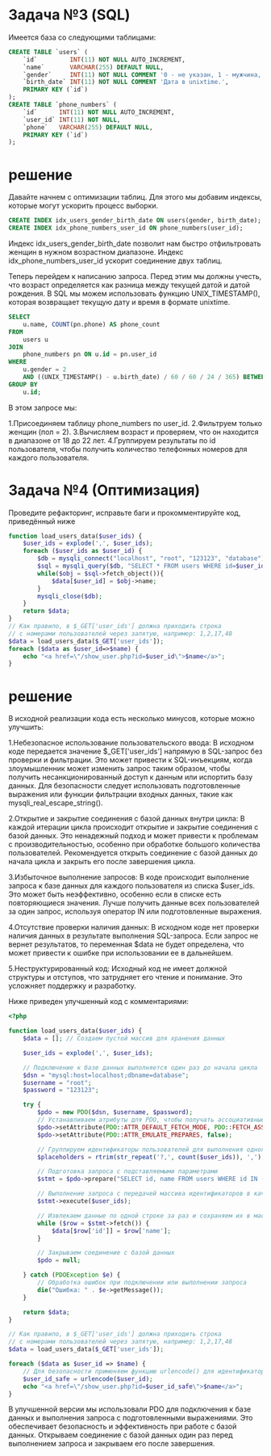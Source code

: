 # Задача №3 (SQL)
Имеется база со следующими таблицами:
```sql
CREATE TABLE `users` (
    `id`         INT(11) NOT NULL AUTO_INCREMENT,
    `name`       VARCHAR(255) DEFAULT NULL,
    `gender`     INT(11) NOT NULL COMMENT '0 - не указан, 1 - мужчина, 2 - женщина.',
    `birth_date` INT(11) NOT NULL COMMENT 'Дата в unixtime.',
    PRIMARY KEY (`id`)
);
CREATE TABLE `phone_numbers` (
    `id`      INT(11) NOT NULL AUTO_INCREMENT,
    `user_id` INT(11) NOT NULL,
    `phone`   VARCHAR(255) DEFAULT NULL,
    PRIMARY KEY (`id`)
);
```
# решение 

Давайте начнем с оптимизации таблиц. Для этого мы добавим индексы, которые могут ускорить процесс выборки.

```sql
CREATE INDEX idx_users_gender_birth_date ON users(gender, birth_date);
CREATE INDEX idx_phone_numbers_user_id ON phone_numbers(user_id);
```
Индекс idx_users_gender_birth_date позволит нам быстро отфильтровать женщин в нужном возрастном диапазоне. Индекс idx_phone_numbers_user_id ускорит соединение двух таблиц.

Теперь перейдем к написанию запроса. Перед этим мы должны учесть, что возраст определяется как разница между текущей датой и датой рождения. В SQL мы можем использовать функцию UNIX_TIMESTAMP(), которая возвращает текущую дату и время в формате unixtime.
```sql
SELECT 
    u.name, COUNT(pn.phone) AS phone_count
FROM 
    users u 
JOIN 
    phone_numbers pn ON u.id = pn.user_id
WHERE 
    u.gender = 2
    AND ((UNIX_TIMESTAMP() - u.birth_date) / 60 / 60 / 24 / 365) BETWEEN 18 AND 22
GROUP BY 
    u.id;
```
В этом запросе мы:

1.Присоединяем таблицу phone_numbers по user_id.
2.Фильтруем только женщин (пол = 2).
3.Вычисляем возраст и проверяем, что он находится в диапазоне от 18 до 22 лет.
4.Группируем результаты по id пользователя, чтобы получить количество телефонных номеров для каждого пользователя.

# Задача №4 (Оптимизация)
Проведите рефакторинг, исправьте баги и прокомментируйте код, приведённый ниже
```php
function load_users_data($user_ids) {
    $user_ids = explode(',', $user_ids);
    foreach ($user_ids as $user_id) {
        $db = mysqli_connect("localhost", "root", "123123", "database");
        $sql = mysqli_query($db, "SELECT * FROM users WHERE id=$user_id");
        while($obj = $sql->fetch_object()){
            $data[$user_id] = $obj->name;
        }
        mysqli_close($db);
    }
    return $data;
}
// Как правило, в $_GET['user_ids'] должна приходить строка
// с номерами пользователей через запятую, например: 1,2,17,48
$data = load_users_data($_GET['user_ids']);
foreach ($data as $user_id=>$name) {
    echo "<a href=\"/show_user.php?id=$user_id\">$name</a>";
}
```
# решение 
В исходной реализации кода есть несколько минусов, которые можно улучшить:

1.Небезопасное использование пользовательского ввода: В исходном коде передается значение $_GET['user_ids'] напрямую в SQL-запрос без проверки и фильтрации. Это может привести к SQL-инъекциям, когда злоумышленник может изменить запрос таким образом, чтобы получить несанкционированный доступ к данным или испортить базу данных. Для безопасности следует использовать подготовленные выражения или функции фильтрации входных данных, такие как mysqli_real_escape_string().

2.Открытие и закрытие соединения с базой данных внутри цикла: В каждой итерации цикла происходит открытие и закрытие соединения с базой данных. Это ненадежный подход и может привести к проблемам с производительностью, особенно при обработке большого количества пользователей. Рекомендуется открыть соединение с базой данных до начала цикла и закрыть его после завершения цикла.

3.Избыточное выполнение запросов: В коде происходит выполнение запроса к базе данных для каждого пользователя из списка $user_ids. Это может быть неэффективно, особенно если в списке есть повторяющиеся значения. Лучше получить данные всех пользователей за один запрос, используя оператор IN или подготовленные выражения.

4.Отсутствие проверки наличия данных: В исходном коде нет проверки наличия данных в результате выполнения SQL-запроса. Если запрос не вернет результатов, то переменная $data не будет определена, что может привести к ошибке при использовании ее в дальнейшем.

5.Неструктурированный код: Исходный код не имеет должной структуры и отступов, что затрудняет его чтение и понимание. Это усложняет поддержку и разработку.

Ниже приведен улучшенный код с комментариями:
```php
<?php

function load_users_data($user_ids) {
    $data = []; // Создаем пустой массив для хранения данных

    $user_ids = explode(',', $user_ids);

    // Подключение к базе данных выполняется один раз до начала цикла
    $dsn = "mysql:host=localhost;dbname=database";
    $username = "root";
    $password = "123123";

    try {
        $pdo = new PDO($dsn, $username, $password);
        // Устанавливаем атрибуты для PDO, чтобы получать ассоциативные массивы
        $pdo->setAttribute(PDO::ATTR_DEFAULT_FETCH_MODE, PDO::FETCH_ASSOC);
        $pdo->setAttribute(PDO::ATTR_EMULATE_PREPARES, false);

        // Группируем идентификаторы пользователей для выполнения одного запроса
        $placeholders = rtrim(str_repeat('?,', count($user_ids)), ',');

        // Подготовка запроса с подставляемыми параметрами
        $stmt = $pdo->prepare("SELECT id, name FROM users WHERE id IN ($placeholders)");

        // Выполнение запроса с передачей массива идентификаторов в качестве параметров
        $stmt->execute($user_ids);

        // Извлекаем данные по одной строке за раз и сохраняем их в массив $data
        while ($row = $stmt->fetch()) {
            $data[$row['id']] = $row['name'];
        }

        // Закрываем соединение с базой данных
        $pdo = null;

    } catch (PDOException $e) {
        // Обработка ошибок при подключении или выполнении запроса
        die("Ошибка: " . $e->getMessage());
    }

    return $data;
}

// Как правило, в $_GET['user_ids'] должна приходить строка
// с номерами пользователей через запятую, например: 1,2,17,48
$data = load_users_data($_GET['user_ids']);

foreach ($data as $user_id => $name) {
    // Для безопасности применяем функцию urlencode() для идентификатора пользователя
    $user_id_safe = urlencode($user_id);
    echo "<a href=\"/show_user.php?id=$user_id_safe\">$name</a>";
}
```
В улучшенной версии мы использовали PDO для подключения к базе данных и выполнения запроса с подготовленными выражениями. Это обеспечивает безопасность и эффективность при работе с базой данных. Открываем соединение с базой данных один раз перед выполнением запроса и закрываем его после завершения.